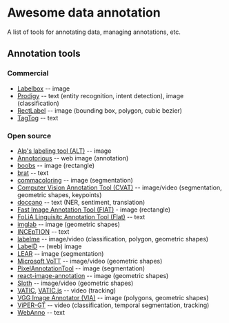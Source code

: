 # Awesome data annotation
A list of tools for annotating data, managing annotations, etc.

## Annotation tools
### Commercial
* [Labelbox](https://www.labelbox.com/pricing) -- image
* [Prodigy](https://prodi.gy/) -- text (entity recognition, intent detection), image (classification)
* [RectLabel](https://rectlabel.com/) -- image (bounding box, polygon, cubic bezier)
* [TagTog](https://www.tagtog.net/) -- text

### Open source
* [Alp's labeling tool (ALT)](https://alpslabel.wordpress.com/2017/01/26/alt/) -- image
* [Annotorious](https://annotorious.github.io/) -- web image (annotation)
* [boobs](https://github.com/drainingsun/boobs) -- image (rectangle)
* [brat](http://brat.nlplab.org/) -- text
* [commacoloring](https://github.com/commaai/commacoloring) -- image (segmentation)
* [Computer Vision Annotation Tool (CVAT)](https://github.com/opencv/cvat) -- image/video (segmentation, geometric shapes, keypoints)
* [doccano](https://github.com/chakki-works/doccano) -- text (NER, sentiment, translation)
* [Fast Image Annotation Tool (FIAT)](https://github.com/christopher5106/FastAnnotationTool) - image (rectangle)
* [FoLiA Linguisitc Annotation Tool (Flat)](https://github.com/proycon/flat) -- text
* [imglab](https://github.com/NaturalIntelligence/imglab) -- image (geometric shapes)
* [INCEpTION](https://github.com/inception-project/inception) -- text
* [labelme](https://github.com/wkentaro/labelme) -- image/video (classification, polygon, geometric shapes)
* [LabelD](https://sweppner.github.io/labeld/) -- (web) image
* [LEAR](https://lear.inrialpes.fr/people/klaeser/software_image_annotation) -- image (segmentation)
* [Microsoft VoTT](https://github.com/Microsoft/VoTT) -- image/video (geometric shapes)
* [PixelAnnotationTool](https://github.com/abreheret/PixelAnnotationTool) -- image (segmentation)
* [react-image-annotation](https://github.com/Secretmapper/react-image-annotation) -- image (geometric shapes)
* [Sloth](https://sloth.readthedocs.io/en/latest/) -- image/video (geometric shapes)
* [VATIC](http://www.cs.columbia.edu/~vondrick/vatic/), [VATIC.js](https://github.com/dbolkensteyn/vatic.js) -- video (tracking)
* [VGG Image Annotator (VIA)](http://www.robots.ox.ac.uk/~vgg/software/via/) -- image (polygons, geometric shapes)
* [ViPER-GT](http://viper-toolkit.sourceforge.net/products/gt/) -- video (classification, temporal segmentation, tracking)
* [WebAnno](https://webanno.github.io/webanno/) -- text
